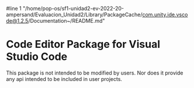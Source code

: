 #line 1 "/home/pop-os/sf1-unidad2-ev-2022-20-ampersand/Evaluacion_Unidad2/Library/PackageCache/com.unity.ide.vscode@1.2.5/Documentation~/README.md"
# Code Editor Package for Visual Studio Code

This package is not intended to be modified by users.
Nor does it provide any api intended to be included in user projects.